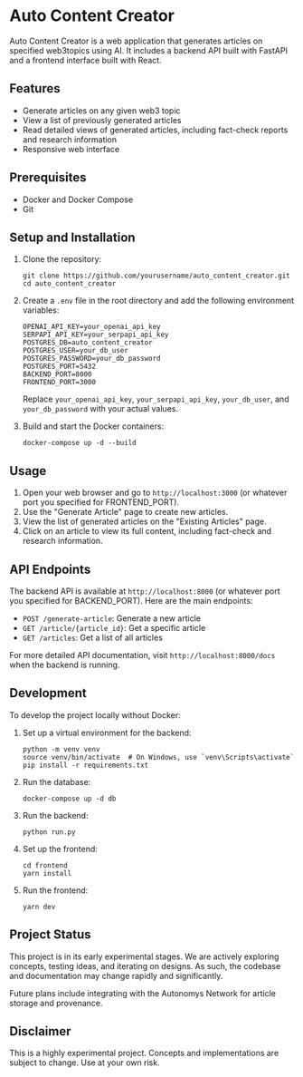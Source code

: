 # Auto Content Creator

Auto Content Creator is a web application that generates articles on specified web3topics using AI. It includes a backend API built with FastAPI and a frontend interface built with React.

## Features

- Generate articles on any given web3 topic
- View a list of previously generated articles
- Read detailed views of generated articles, including fact-check reports and research information
- Responsive web interface

## Prerequisites

- Docker and Docker Compose
- Git

## Setup and Installation

1. Clone the repository:

   ```
   git clone https://github.com/yourusername/auto_content_creator.git
   cd auto_content_creator
   ```

2. Create a `.env` file in the root directory and add the following environment variables:

   ```
   OPENAI_API_KEY=your_openai_api_key
   SERPAPI_API_KEY=your_serpapi_api_key
   POSTGRES_DB=auto_content_creator
   POSTGRES_USER=your_db_user
   POSTGRES_PASSWORD=your_db_password
   POSTGRES_PORT=5432
   BACKEND_PORT=8000
   FRONTEND_PORT=3000
   ```

   Replace `your_openai_api_key`, `your_serpapi_api_key`, `your_db_user`, and `your_db_password` with your actual values.

3. Build and start the Docker containers:
   ```
   docker-compose up -d --build
   ```

## Usage

1. Open your web browser and go to `http://localhost:3000` (or whatever port you specified for FRONTEND_PORT).
2. Use the "Generate Article" page to create new articles.
3. View the list of generated articles on the "Existing Articles" page.
4. Click on an article to view its full content, including fact-check and research information.

## API Endpoints

The backend API is available at `http://localhost:8000` (or whatever port you specified for BACKEND_PORT). Here are the main endpoints:

- `POST /generate-article`: Generate a new article
- `GET /article/{article_id}`: Get a specific article
- `GET /articles`: Get a list of all articles

For more detailed API documentation, visit `http://localhost:8000/docs` when the backend is running.

## Development

To develop the project locally without Docker:

1. Set up a virtual environment for the backend:

   ```
   python -m venv venv
   source venv/bin/activate  # On Windows, use `venv\Scripts\activate`
   pip install -r requirements.txt
   ```

2. Run the database:

   ```
   docker-compose up -d db
   ```

3. Run the backend:

   ```
   python run.py
   ```

4. Set up the frontend:

   ```
   cd frontend
   yarn install
   ```

5. Run the frontend:
   ```
   yarn dev
   ```

## Project Status

This project is in its early experimental stages. We are actively exploring concepts, testing ideas, and iterating on designs. As such, the codebase and documentation may change rapidly and significantly.

Future plans include integrating with the Autonomys Network for article storage and provenance.

## Disclaimer

This is a highly experimental project. Concepts and implementations are subject to change. Use at your own risk.
